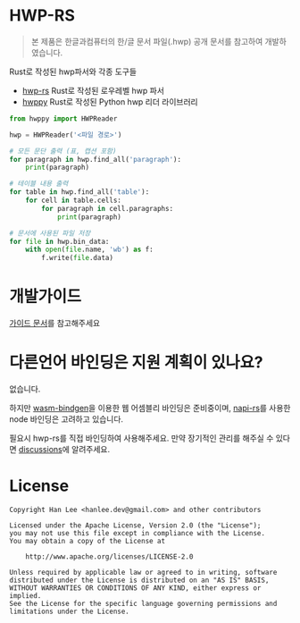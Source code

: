 # HWP-RS
> 본 제품은 한글과컴퓨터의 한/글 문서 파일(.hwp) 공개 문서를 참고하여 개발하였습니다.

Rust로 작성된 hwp파서와 각종 도구들

- [hwp-rs](./crates/hwp) Rust로 작성된 로우레벨 hwp 파서
- [hwppy](./crates/python) Rust로 작성된 Python hwp 리더 라이브러리
```python
from hwppy import HWPReader

hwp = HWPReader('<파일 경로>')

# 모든 문단 출력 (표, 캡션 포함)
for paragraph in hwp.find_all('paragraph'):
    print(paragraph)

# 테이블 내용 출력
for table in hwp.find_all('table'):
    for cell in table.cells:
        for paragraph in cell.paragraphs:
            print(paragraph)

# 문서에 사용된 파일 저장
for file in hwp.bin_data:
    with open(file.name, 'wb') as f:
        f.write(file.data)
```

# 개발가이드
[가이드 문서](./docs/development.md)를 참고해주세요

# 다른언어 바인딩은 지원 계획이 있나요?
없습니다.

하지만 [wasm-bindgen](https://github.com/rustwasm/wasm-bindgen)을 이용한 웹 어셈블리 바인딩은 준비중이며, [napi-rs](https://napi.rs)를 사용한 node 바인딩은 고려하고 있습니다.

필요시 hwp-rs를 직접 바인딩하여 사용해주세요. 만약 장기적인 관리를 해주실 수 있다면 [discussions](https://github.com/hahnlee/hwp-rs/discussions)에 알려주세요.

# License
```
Copyright Han Lee <hanlee.dev@gmail.com> and other contributors

Licensed under the Apache License, Version 2.0 (the "License");
you may not use this file except in compliance with the License.
You may obtain a copy of the License at

    http://www.apache.org/licenses/LICENSE-2.0

Unless required by applicable law or agreed to in writing, software
distributed under the License is distributed on an "AS IS" BASIS,
WITHOUT WARRANTIES OR CONDITIONS OF ANY KIND, either express or implied.
See the License for the specific language governing permissions and
limitations under the License.
```
